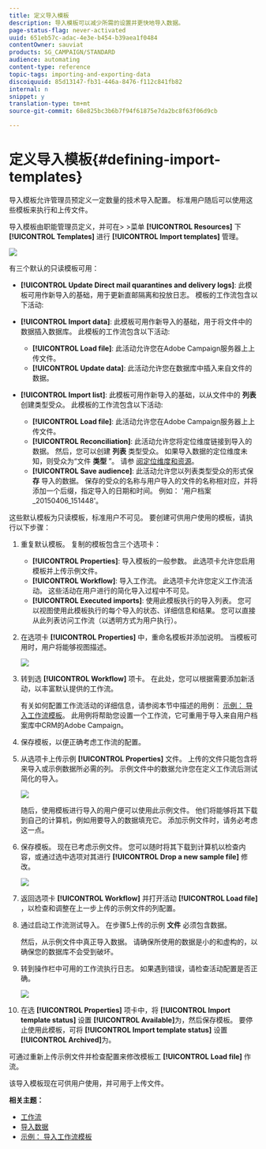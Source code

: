 ```yaml
---
title: 定义导入模板
description: 导入模板可以减少所需的设置并更快地导入数据。
page-status-flag: never-activated
uuid: 651eb57c-adac-4e3e-b454-b39aea1f0484
contentOwner: sauviat
products: SG_CAMPAIGN/STANDARD
audience: automating
content-type: reference
topic-tags: importing-and-exporting-data
discoiquuid: 85d13147-fb31-446a-8476-f112c841fb82
internal: n
snippet: y
translation-type: tm+mt
source-git-commit: 68e825bc3b6b7f94f61875e7da2bc8f63f06d9cb

---
```



# 定义导入模板{#defining-import-templates}

导入模板允许管理员预定义一定数量的技术导入配置。 标准用户随后可以使用这些模板来执行和上传文件。

导入模板由职能管理员定义，并可在> >菜单 **[!UICONTROL Resources]** 下 **[!UICONTROL Templates]** 进行 **[!UICONTROL Import templates]** 管理。

![](assets/import_template_list.png)

有三个默认的只读模板可用：

* **[!UICONTROL Update Direct mail quarantines and delivery logs]**: 此模板可用作新导入的基础，用于更新直邮隔离和投放日志。 模板的工作流包含以下活动:
* **[!UICONTROL Import data]**: 此模板可用作新导入的基础，用于将文件中的数据插入数据库。 此模板的工作流包含以下活动:

   * **[!UICONTROL Load file]**: 此活动允许您在Adobe Campaign服务器上上传文件。
   * **[!UICONTROL Update data]**: 此活动允许您在数据库中插入来自文件的数据。

* **[!UICONTROL Import list]**: 此模板可用作新导入的基础，以从文件中的 **列表** 创建类型受众。 此模板的工作流包含以下活动:

   * **[!UICONTROL Load file]**: 此活动允许您在Adobe Campaign服务器上上传文件。
   * **[!UICONTROL Reconciliation]**: 此活动允许您将定位维度链接到导入的数据。 然后，您可以创建 **列表** 类型受众。 如果导入数据的定位维度未知，则受众为“文件 **类型** ”。 请参 [阅定位维度和资源](../../automating/using/query.md#targeting-dimensions-and-resources)。
   * **[!UICONTROL Save audience]**: 此活动允许您以列表类型受众的形式保 **存** 导入的数据。 保存的受众的名称与用户导入的文件的名称相对应，并将添加一个后缀，指定导入的日期和时间。 例如： &#39;用户档案_20150406_151448&#39;。

这些默认模板为只读模板，标准用户不可见。 要创建可供用户使用的模板，请执行以下步骤：

1. 重复默认模板。 复制的模板包含三个选项卡：

   * **[!UICONTROL Properties]**: 导入模板的一般参数。 此选项卡允许您启用模板并上传示例文件。
   * **[!UICONTROL Workflow]**: 导入工作流。 此选项卡允许您定义工作流活动。 这些活动在用户进行的简化导入过程中不可见。
   * **[!UICONTROL Executed imports]**: 使用此模板执行的导入列表。 您可以视图使用此模板执行的每个导入的状态、详细信息和结果。 您可以直接从此列表访问工作流（以透明方式为用户执行）。

1. 在选项卡 **[!UICONTROL Properties]** 中，重命名模板并添加说明。 当模板可用时，用户将能够视图描述。

   ![](assets/simplified_import_model1.png)

1. 转到选 **[!UICONTROL Workflow]** 项卡。 在此处，您可以根据需要添加新活动，以丰富默认提供的工作流。

   有关如何配置工作流活动的详细信息，请参阅本节中描述的用例： [示例： 导入工作流模板](../../automating/using/importing-data.md#example--import-workflow-template)。 此用例将帮助您设置一个工作流，它可重用于导入来自用户档案库中CRM的Adobe Campaign。

1. 保存模板，以便正确考虑工作流的配置。
1. 从选项卡上传示例 **[!UICONTROL Properties]** 文件。 上传的文件只能包含将来导入或示例数据所必需的列。 示例文件中的数据允许您在定义工作流后测试简化的导入。

   ![](assets/import_template_sample.png)

   随后，使用模板进行导入的用户便可以使用此示例文件。 他们将能够将其下载到自己的计算机，例如用要导入的数据填充它。 添加示例文件时，请务必考虑这一点。

1. 保存模板。 现在已考虑示例文件。 您可以随时将其下载到计算机以检查内容，或通过选中选项对其进行 **[!UICONTROL Drop a new sample file]** 修改。

   ![](assets/simplified_import_model2.png)

1. 返回选项卡 **[!UICONTROL Workflow]** 并打开活动 **[!UICONTROL Load file]** ，以检查和调整在上一步上传的示例文件的列配置。
1. 通过启动工作流测试导入。 在步骤5上传的示例 **文件** 必须包含数据。

   然后，从示例文件中真正导入数据。 请确保所使用的数据是小的和虚构的，以确保您的数据库不会受到破坏。

1. 转到操作栏中可用的工作流执行日志。 如果遇到错误，请检查活动配置是否正确。

   ![](assets/simplified_import_model3.png)

1. 在选 **[!UICONTROL Properties]** 项卡中，将 **[!UICONTROL Import template status]** 设置 **[!UICONTROL Available]**&#x200B;为，然后保存模板。 要停止使用此模板，可将 **[!UICONTROL Import template status]** 设置 **[!UICONTROL Archived]**&#x200B;为。

可通过重新上传示例文件并检查配置来修改模板工 **[!UICONTROL Load file]** 作流。

该导入模板现在可供用户使用，并可用于上传文件。

**相关主题：**

* [工作流](../../automating/using/get-started-workflows.md)
* [导入数据](../../automating/using/importing-data.md)
* [示例： 导入工作流模板](../../automating/using/importing-data.md#example--import-workflow-template)

